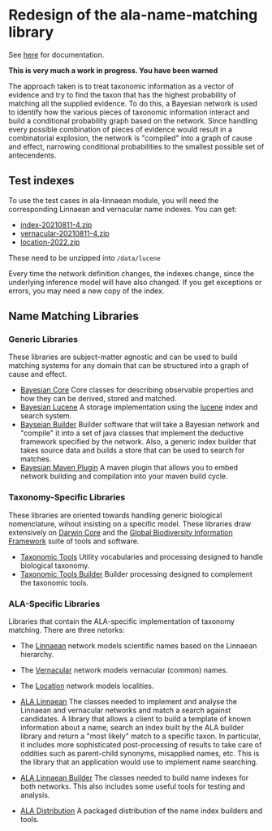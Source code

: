# Redesign of the ala-name-matching library

See [here](doc/index.md) for documentation.

**This is very much a work in progress. You have been warned**

The approach taken is to treat taxonomic information as a vector of evidence and try to
find the taxon that has the highest probability of matching all the supplied evidence.
To do this, a Bayesian network is used to identify how the various pieces of taxonomic
information interact and build a conditional probability graph based on the network.
Since handling every possible combination of pieces of evidence would result in a 
combinatorial explosion, the network is "compiled" into a graph of cause and effect,
narrowing conditional probabilities to the smallest possible set of antecendents.

## Test indexes

To use the test cases in ala-linnaean module, you will need the corresponding
Linnaean and vernacular name indexes. You can get:

* [index-20210811-4.zip](https://archives.ala.org.au/archives/nameindexes/20210811-4/index-20210811-4.zip)
* [vernacular-20210811-4.zip](https://archives.ala.org.au/archives/nameindexes/20210811-4/vernacular-20210811-4.zip)
* [location-2022.zip](https://archives.ala.org.au/archives/nameindexes/20210811-4/location-2022.zip)

These need to be unzipped into `/data/lucene`

Every time the network definition changes, the indexes change, since the underlying
inference model will have also changed.
If you get exceptions or errors, you may need a new copy of the index.

## Name Matching Libraries

### Generic Libraries

These libraries are subject-matter agnostic and can be used to build
matching systems for any domain that can be structured into a
graph of cause and effect.

* [Bayesian Core](bayesian-core/README.md)
  Core classes for describing observable properties and how they can
  be derived, stored and matched.
* [Bayesian Lucene](bayesian-lucene/README.md)
  A storage implementation using the [lucene](https://lucene.apache.org/)
  index and search system.
* [Bayseian Builder](bayesian-builder/README.md)
  Builder software that will take a Bayesian network and "compile" it into a
  set of java classes that implement the deductive framework specified by
  the network.
  Also, a generic index builder that takes source data and builds a
  store that can be used to search for matches.
* [Bayesian Maven Plugin](bayesian-maven-plugin/README.md)
  A maven plugin that allows you to embed network building and
  compilation into your maven build cycle.

### Taxonomy-Specific Libraries

These libraries are oriented towards handling  generic biological nomenclature,
wihout insisting on a specific model.
These libraries draw extensively on [Darwin Core](https://dwc.tdwg.org/terms/)
and the [Global Biodiversity Information Framework](https://www.gbif.org/)
suite of tools and software.

* [Taxonomic Tools](taxonomic-tools/README.md)
  Utility vocabularies and processing designed to handle biological taxonomy.
* [Taxonomic Tools Builder](taxonomic-tools-builder/README.md)
  Builder processing designed to complement the taxonomic tools.

### ALA-Specific Libraries

Libraries that contain the ALA-specific implementation of taxonomy matching.
There are three netorks:

* The [Linnaean](ala-linnaean/src/main/resources/ala-linnaean.json)
  network models scientific names based on the Linnaean hierarchy.
* The [Vernacular](ala-linnaean/src/main/resources/ala-vernacular.json)
  network models vernacular (common) names.
* The [Location](ala-linnaean/src/main/resources/ala-location.json)
  network models localities.


* [ALA Linnaean](ala-linnaean/README.md)
  The classes needed to implement and analyse the Linnaean and vernacular networks
  and match a search against candidates.
  A library that allows a client to build a template of known information
  about a name, search an index built by the ALA builder library and
  return a "most likely" match to a specific taxon.
  In particular, it includes more sophisticated post-processing of results
  to take care of oddities such as parent-child synonyms, misapplied names, etc.
  This is the library that an application would use to implement
  name searching.
* [ALA Linnaean Builder](ala-linnaean-builder/README.md)
  The classes needed to build name indexes for both networks.
  This also includes some useful tools for testing and analysis.
* [ALA Distribution](ala-distribution/README.md)
  A packaged distribution of the name index builders and tools.

